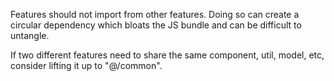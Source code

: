 Features should not import from other features. Doing so can create a circular dependency which bloats the JS bundle and can be difficult to untangle.

If two different features need to share the same component, util, model, etc, consider lifting it up to "@/common".